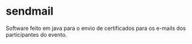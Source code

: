 # sendmail
Software feito em java para o envio de certificados para os e-mails dos participantes do evento.
